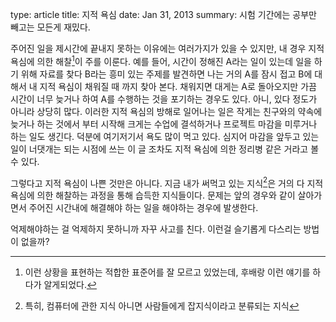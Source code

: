 type: article
title: 지적 욕심
date: Jan 31, 2013
summary: 시험 기간에는 공부만 빼고는 모든게 재밌다.

주어진 일을 제시간에 끝내지 못하는 이유에는 여러가지가 있을 수 있지만, 내 경우 지적 욕심에 의한 해찰[^1]이 주를 이룬다. 예를 들어, 시간이 정해진 A라는 일이 있는데 일을 하기 위해 자료를 찾다 B라는 흥미 있는 주제를 발견하면 나는 거의 A를 잠시 접고 B에 대해서 내 지적 욕심이 채워질 때 까지 찾아 본다. 채워지면 대게는 A로 돌아오지만 가끔 시간이 너무 늦거나 하여 A를 수행하는 것을 포기하는 경우도 있다. 아니, 있다 정도가 아니라 상당히 많다. 이러한 지적 욕심의 방해로 일어나는 일은 작게는 친구와의 약속에 늦거나 하는 것에서 부터 시작해 크게는 수업에 결석하거나 프로젝트 마감을 미루거나 하는 일도 생긴다. 덕분에 여기저기서 욕도 많이 먹고 있다. 심지어 마감을 앞두고 있는 일이 너댓개는 되는 시점에 쓰는 이 글 조차도 지적 욕심에 의한 정리병 같은 거라고 볼 수 있다.

그렇다고 지적 욕심이 나쁜 것만은 아니다. 지금 내가 써먹고 있는 지식[^2]은 거의 다 지적 욕심에 의한 해찰하는 과정을 통해 습득한 지식들이다. 문제는 앞의 경우와 같이 살아가면서 주어진 시간내에 해결해야 하는 일을 해야하는 경우에 발생한다.

억제해야하는 걸 억제하지 못하니까 자꾸 사고를 친다. 이런걸 슬기롭게 다스리는 방법이 없을까?

[^1]: 이런 상황을 표현하는 적합한 표준어를 잘 모르고 있었는데, 후배랑 이런 얘기를 하다가 알게되었다.

[^2]: 특히, 컴퓨터에 관한 지식 아니면 사람들에게 잡지식이라고 분류되는 지식
